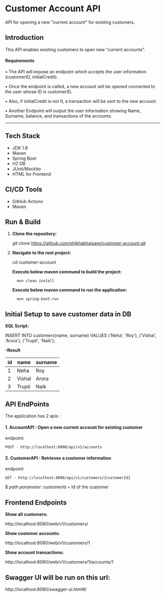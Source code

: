 # Customer Account API

API for opening a new "current account" for existing customers.


## Introduction

This API enables existing customers to open new "current accounts".

#### Requirements

• The API will expose an endpoint which accepts the user information (customerID,
initialCredit).

• Once the endpoint is called, a new account will be opened connected to the user whose ID is
customerID.

• Also, if initialCredit is not 0, a transaction will be sent to the new account.

• Another Endpoint will output the user information showing Name, Surname, balance, and
transactions of the accounts.

-------


## Tech Stack

- JDK 1.8
- Maven
- Spring Boot
- H2 DB
- JUnit/Mockito
- HTML for Frontend


## CI/CD Tools
- GitHub Actions
- Maven


## Run & Build 

1. **Clone the repository:**

    git clone https://github.com/shikhabhaisare/customer-account.git
    

2. **Navigate to the root project:**
	
	cd customer-account


    **Execute below maven command to build the project:** 
    
    	 mvn clean install


    **Execute below maven command to run the application:** 
    
    	 mvn spring-boot:run

   

## Initial Setup to save customer data in DB

 **SQL Script:**

INSERT INTO customers(name, surname) VALUES
  ('Neha', 'Roy'),
  ('Vishal', 'Arora'),
  ('Trupti', 'Naik');


**-Result**



| id | name   |  surname |	
| -- | ------ | ---------|
| 1  | Neha   |  Roy	 |
| 2  | Vishal |  Arora   |
| 3  | Trupti |  Naik    |



## API EndPoints 

The application has 2 apis :

#### 1. AccountAPI  : Open a new current account for existing customer ####

endpoint:


  	POST - http://localhost:8080/api/v1/accounts 
  

#### 2. CustomerAPI : Retrieves a customer information ####

endpoint:


  	GET - http://localhost:8080/api/v1/customers/{customerId}
  

  $ *path parameter:*
  customerId = Id of the customer
  

## Frontend Endpoints

**Show all customers:** 

http://localhost:8080/web/v1/customers/

**Show customer accounts:** 

http://localhost:8080/web/v1/customers/1

**Show account transactions:** 

http://localhost:8080/web/v1/customers/1/accounts/1



## Swagger UI will be run on this url:


http://localhost:8080/swagger-ui.html#/


